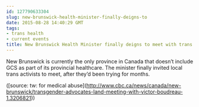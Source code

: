 ```yaml
---
id: 127790633304
slug: new-brunswick-health-minister-finally-deigns-to
date: 2015-08-28 14:40:29 GMT
tags:
- trans health
- current events
title: New Brunswick Health Minister finally deigns to meet with trans activists
---
```

<p>New Brunswick is currently the only province in Canada that doesn&rsquo;t include GCS as part of its provincial healthcare. The minister finally invited local trans activists to meet, after they&rsquo;d been trying for months.

([source: tw: for medical abuse](<a href="http://www.cbc.ca/news/canada/new-brunswick/transgender-advocates-land-meeting-with-victor-boudreau-1.3206821">http://www.cbc.ca/news/canada/new-brunswick/transgender-advocates-land-meeting-with-victor-boudreau-1.3206821</a>))</p>
